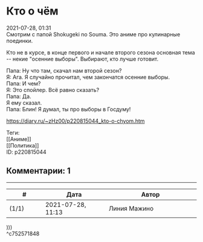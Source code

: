 Кто о чём
=========

  
2021-07-28, 01:31  
 Смотрим с папой Shokugeki no Souma. Это аниме про кулинарные поединки.   
   
 Кто не в курсе, в конце первого и начале второго сезона основная тема -- некие "осенние выборы". Выбирают, кто лучше готовит.   
   
 Папа: Ну что там, скачал нам второй сезон?   
 Я: Ага. Я случайно прочитал, чем закончатся осенние выборы.   
 Папа: И чем?   
 Я: Это спойлер. Всё равно сказать?   
 Папа: Да.   
 Я ему сказал.   
 Папа: Блин! Я думал, ты про выборы в Госдуму!   
  
<https://diary.ru/~zHz00/p220815044_kto-o-chyom.htm>  
  
Теги:  
[[Аниме]]  
[[Политика]]  
ID: p220815044  


Комментарии: 1
--------------

  


---



|         #         |              Дата              |                     Автор                     |           ID           |
| --- | --- | --- | --- |
| (1/1) | 2021-07-28, 11:13 | Линия Мажино | c752571848 |

  
 )))   
 ^c752571848